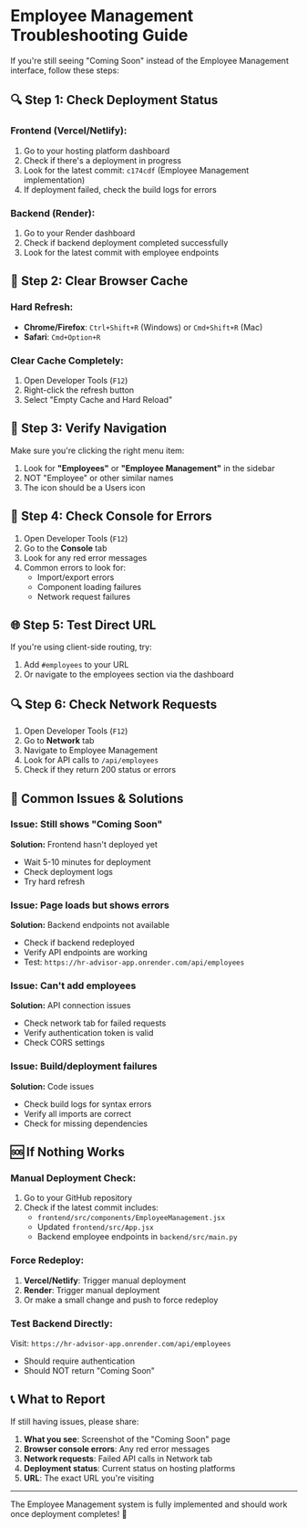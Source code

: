 # Employee Management Troubleshooting Guide

If you're still seeing "Coming Soon" instead of the Employee Management interface, follow these steps:

## 🔍 **Step 1: Check Deployment Status**

### **Frontend (Vercel/Netlify):**
1. Go to your hosting platform dashboard
2. Check if there's a deployment in progress
3. Look for the latest commit: `c174cdf` (Employee Management implementation)
4. If deployment failed, check the build logs for errors

### **Backend (Render):**
1. Go to your Render dashboard
2. Check if backend deployment completed successfully
3. Look for the latest commit with employee endpoints

## 🔄 **Step 2: Clear Browser Cache**

### **Hard Refresh:**
- **Chrome/Firefox**: `Ctrl+Shift+R` (Windows) or `Cmd+Shift+R` (Mac)
- **Safari**: `Cmd+Option+R`

### **Clear Cache Completely:**
1. Open Developer Tools (`F12`)
2. Right-click the refresh button
3. Select "Empty Cache and Hard Reload"

## 🧭 **Step 3: Verify Navigation**

Make sure you're clicking the right menu item:
1. Look for **"Employees"** or **"Employee Management"** in the sidebar
2. NOT "Employee" or other similar names
3. The icon should be a Users icon

## 🔧 **Step 4: Check Console for Errors**

1. Open Developer Tools (`F12`)
2. Go to the **Console** tab
3. Look for any red error messages
4. Common errors to look for:
   - Import/export errors
   - Component loading failures
   - Network request failures

## 🌐 **Step 5: Test Direct URL**

If you're using client-side routing, try:
1. Add `#employees` to your URL
2. Or navigate to the employees section via the dashboard

## 🔍 **Step 6: Check Network Requests**

1. Open Developer Tools (`F12`)
2. Go to **Network** tab
3. Navigate to Employee Management
4. Look for API calls to `/api/employees`
5. Check if they return 200 status or errors

## 🚨 **Common Issues & Solutions**

### **Issue: Still shows "Coming Soon"**
**Solution:** Frontend hasn't deployed yet
- Wait 5-10 minutes for deployment
- Check deployment logs
- Try hard refresh

### **Issue: Page loads but shows errors**
**Solution:** Backend endpoints not available
- Check if backend redeployed
- Verify API endpoints are working
- Test: `https://hr-advisor-app.onrender.com/api/employees`

### **Issue: Can't add employees**
**Solution:** API connection issues
- Check network tab for failed requests
- Verify authentication token is valid
- Check CORS settings

### **Issue: Build/deployment failures**
**Solution:** Code issues
- Check build logs for syntax errors
- Verify all imports are correct
- Check for missing dependencies

## 🆘 **If Nothing Works**

### **Manual Deployment Check:**
1. Go to your GitHub repository
2. Check if the latest commit includes:
   - `frontend/src/components/EmployeeManagement.jsx`
   - Updated `frontend/src/App.jsx`
   - Backend employee endpoints in `backend/src/main.py`

### **Force Redeploy:**
1. **Vercel/Netlify**: Trigger manual deployment
2. **Render**: Trigger manual deployment
3. Or make a small change and push to force redeploy

### **Test Backend Directly:**
Visit: `https://hr-advisor-app.onrender.com/api/employees`
- Should require authentication
- Should NOT return "Coming Soon"

## 📞 **What to Report**

If still having issues, please share:
1. **What you see**: Screenshot of the "Coming Soon" page
2. **Browser console errors**: Any red error messages
3. **Network requests**: Failed API calls in Network tab
4. **Deployment status**: Current status on hosting platforms
5. **URL**: The exact URL you're visiting

---

The Employee Management system is fully implemented and should work once deployment completes! 🚀

